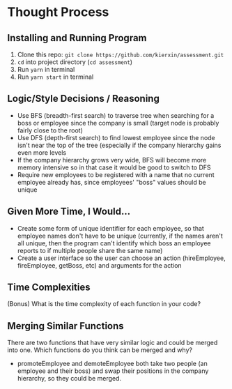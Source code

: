 # Thought Process

## Installing and Running Program
1. Clone this repo: `git clone https://github.com/kierxin/assessment.git`
2. `cd` into project directory (`cd assessment`)
3. Run `yarn` in terminal
4. Run `yarn start` in terminal

## Logic/Style Decisions / Reasoning
- Use BFS (breadth-first search) to traverse tree when searching for a boss or employee since the company is small (target node is probably fairly close to the root) 
- Use DFS (depth-first search) to find lowest employee since the node isn't near the top of the tree (especially if the company hierarchy gains even more levels
- If the company hierarchy grows very wide, BFS will become more memory intensive so in that case it would be good to switch to DFS
- Require new employees to be registered with a name that no current employee already has, since employees' "boss" values should be unique

## Given More Time, I Would...
- Create some form of unique identifier for each employee, so that employee names don't have to be unique (currently, if the names aren't all unique, then the program can't identify which boss an employee reports to if multiple people share the same name)
- Create a user interface so the user can choose an action (hireEmployee, fireEmployee, getBoss, etc) and arguments for the action

## Time Complexities
(Bonus) What is the time complexity of each function in your code?

## Merging Similar Functions
There are two functions that have very similar logic and could be merged into one. Which functions do you think can be merged and why?
- promoteEmployee and demoteEmployee both take two people (an employee and their boss) and swap their positions in the company hierarchy, so they could be merged.